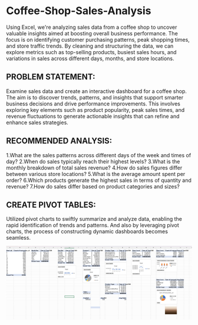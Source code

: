 # Coffee-Shop-Sales-Analysis
Using Excel, we're analyzing sales data from a coffee shop to uncover valuable insights aimed at boosting overall business performance. The focus is on identifying customer purchasing patterns, peak shopping times, and store traffic trends. By cleaning and structuring the data, we can explore metrics such as top-selling products, busiest sales hours, and variations in sales across different days, months, and store locations.

## PROBLEM STATEMENT:

Examine sales data and create an interactive dashboard for a coffee shop. The aim is to discover trends, patterns, and insights that support smarter business decisions and drive performance improvements. This involves exploring key elements such as product popularity, peak sales times, and revenue fluctuations to generate actionable insights that can refine and enhance sales strategies.

## RECOMMENDED ANALYSIS:

1.What are the sales patterns across different days of the week and times of day?
2.When do sales typically reach their highest levels?
3.What is the monthly breakdown of total sales revenue?
4.How do sales figures differ between various store locations?
5.What is the average amount spent per order?
6.Which products generate the highest sales in terms of quantity and revenue?
7.How do sales differ based on product categories and sizes?

## CREATE PIVOT TABLES:

Utilized pivot charts to swiftly summarize and analyze data, enabling the rapid identification of trends and patterns. And also by leveraging pivot charts, the process of constructing dynamic dashboards becomes seamless.

![image](Screenshots/coffee_sale_pivot.png)

